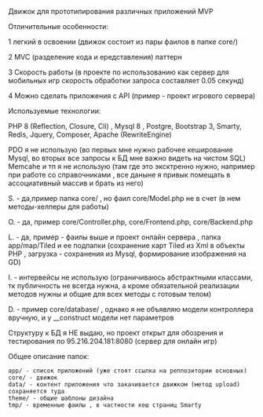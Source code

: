 Движок для прототипирования различных приложений MVP

Отличительные особенности:

1 легкий в освоении (движок состоит из пары фаилов в папке core/)

2 MVC (разделение кода и ередставления)  паттерн

3 Скорость работы (в проекте по использованию как сервер для мобильных игр скорость обработки запроса составляет 0.05 секунд)

4 Можно сделать приложения с API (пример  - проект игрового сервера)

Используемые технологии:

PHP 8 (Reflection, Closure, Cli) , Mysql 8 , Postgre, Bootstrap 3, Smarty, Redis, Jquery, Composer, Apache (RewriteEngine)

PDO я не использую (во первых мне нужно рабочее кеширование Mysql, во вторых все запросы к БД мне важно видеть на чистом SQL)
Memcahe и тп я не использую (там где это эксктренно нужно, например при работе со справочниками , все даныне я привык помещать в ассоциативный массив и брать из него) 

S. - да,пример папка core/ , но фаил core/Model.php не в счет (в нем методы-хелперы для работы)

O. - да, пример core/Controller.php, core/Frontend.php, core/Backend.php 

L. - да, пример - фаилы выше и проект онлайн сервера , папка app/map/Tiled и ее подпапки (сохранение карт Tiled из Xml в объекты PHP , загрузка - сохранения из Mysql, формирование изображения на GD)

I. - интервейсы не использую (ограничиваюсь абстрактными классами, тк публичность не всегда нужна, а кроме обязательной реализации методов нужны и общие для всех методы с готовым телом)

D. - пример core/database/ , однако я не объявляю модели контроллера вручную, и у __construct модели нет параметров


Структуру к БД я НЕ выдаю, но проект открыт для обозрения и тестирования по 95.216.204.181:8080 (сервер для онлайн игр)


Общее описание папок:

	app/ - список приложений (уже стоят ссылка на реппозитории основных)
	core/ - движок
	data/ - контент приложения что закачивается движком (метод upload) сохраняется туда
	theme/ - общие шаблоны дизайна
	tmp/ - временные фаилы , в частности кеш страниц Smarty